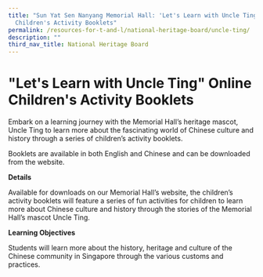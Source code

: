```yaml
---
title: "Sun Yat Sen Nanyang Memorial Hall: 'Let's Learn with Uncle Ting' Online
  Children's Activity Booklets"
permalink: /resources-for-t-and-l/national-heritage-board/uncle-ting/
description: ""
third_nav_title: National Heritage Board
---
```

# "Let's Learn with Uncle Ting" Online Children's Activity Booklets
Embark on a learning journey with the Memorial Hall’s heritage mascot, Uncle Ting to learn more about the fascinating world of Chinese culture and history through a series of children’s activity booklets.

Booklets are available in both English and Chinese and can be downloaded from the website.

**Details**

Available for downloads on our Memorial Hall’s website, the children’s activity booklets will feature a series of fun activities for children to learn more about Chinese culture and history through the stories of the Memorial Hall’s mascot Uncle Ting.

**Learning Objectives**

Students will learn more about the history, heritage and culture of the Chinese community in Singapore through the various customs and practices.